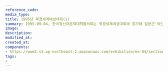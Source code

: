```yaml
---
reference_code:
media_type:
title: 1995년 북경세계여성대회(1)
summary: 1995-09-04, 한국정신대문제대책협의회는 북경세계여성대회에 참가해 일본군'위안부' 문제를 공론화하는 활동을 전개했다. 북경세계여성대회는 여성에 대한 전쟁범죄로서 '성노예제'를 명시하는 행동강령을 채택하며 "책임자를 처벌하고 피해자에 대해 배상해야 한다"는 국제적 합의를 이루어냈다.    
image:
description:
modified_at:
created_at:
components:
- https://wwm3.s3.ap-northeast-2.amazonaws.com/exhibition/ex-04/section-01-right/21_1995+여성에+대한+NGO+포럼.JPG
tags:
-
---
```

